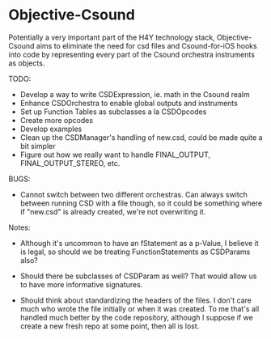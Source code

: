 Objective-Csound
================

Potentially a very important part of the H4Y technology stack, Objective-Csound 
aims to eliminate the need for csd files and Csound-for-iOS hooks into code by 
representing every part of the Csound orchestra instruments as objects.  

TODO:

* Develop a way to write CSDExpression, ie. math in the Csound realm
* Enhance CSDOrchestra to enable global outputs and instruments
* Set up Function Tables as subclasses a la CSDOpcodes
* Create more opcodes
* Develop examples
* Clean up the CSDManager's handling of new.csd, could be made quite a bit simpler
* Figure out how we really want to handle FINAL_OUTPUT, FINAL_OUTPUT_STEREO, etc.


BUGS:

* Cannot switch between two different orchestras.  Can always switch between running CSD with a file though, so it could
be something where if "new.csd" is already created, we're not overwriting it.

Notes:

* Although it's uncommon to have an fStatement as a p-Value, I believe it is 
legal, so should we be treating FunctionStatements as CSDParams also?

* Should there be subclasses of CSDParam as well?  That would allow us to have more 
informative signatures.

* Should think about standardizing the headers of the files.  I don't care much who 
wrote the file initially or when it was created.  To me that's all handled much 
better by the code repository, although I suppose if we create a new fresh repo at 
some point, then all is lost.